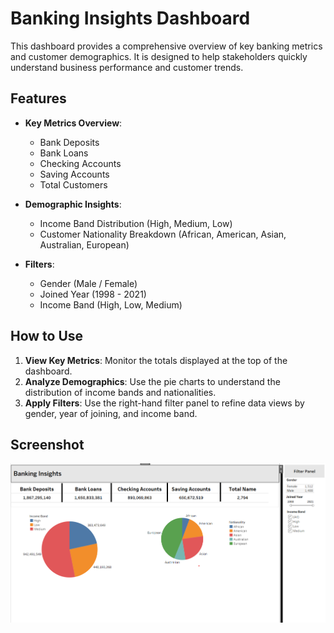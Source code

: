 # Banking Insights Dashboard

This dashboard provides a comprehensive overview of key banking metrics and customer demographics. It is designed to help stakeholders quickly understand business performance and customer trends.

## Features

- **Key Metrics Overview**:
  - Bank Deposits
  - Bank Loans
  - Checking Accounts
  - Saving Accounts
  - Total Customers

- **Demographic Insights**:
  - Income Band Distribution (High, Medium, Low)
  - Customer Nationality Breakdown (African, American, Asian, Australian, European)

- **Filters**:
  - Gender (Male / Female)
  - Joined Year (1998 - 2021)
  - Income Band (High, Low, Medium)

## How to Use

1. **View Key Metrics**: Monitor the totals displayed at the top of the dashboard.
2. **Analyze Demographics**: Use the pie charts to understand the distribution of income bands and nationalities.
3. **Apply Filters**: Use the right-hand filter panel to refine data views by gender, year of joining, and income band.

## Screenshot

![Banking Insights Screenshot](Banking_insights_screenshot.png)
